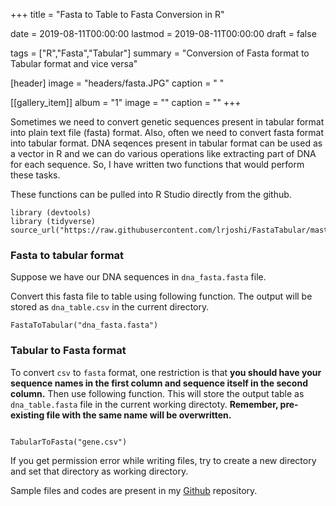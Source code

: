 +++
title = "Fasta to Table to Fasta Conversion in R"

date = 2019-08-11T00:00:00
lastmod = 2019-08-11T00:00:00
draft = false

tags = ["R","Fasta","Tabular"]
summary = "Conversion of Fasta format to Tabular format and vice versa"

[header]
image = "headers/fasta.JPG"
caption = " "

[[gallery_item]]
album = "1"
image = ""
caption = ""
+++


Sometimes we need to convert genetic sequences present in tabular format into plain text file (fasta) format. Also, often we need to convert fasta format into tabular format. DNA seqences present in tabular format can be used as a vector in R and we can do various operations like extracting part of DNA for each sequence. So, I have written two functions that would perform these tasks.



These functions can be pulled into R Studio directly from the github.


```{r}
library (devtools)
library (tidyverse)
source_url("https://raw.githubusercontent.com/lrjoshi/FastaTabular/master/fasta_and_tabular.R")
```


### Fasta to tabular format 

Suppose we have our DNA sequences in `dna_fasta.fasta` file. 


Convert this fasta file to table using following function. The output will be stored as `dna_table.csv` in the current directory. 

``` {r}
FastaToTabular("dna_fasta.fasta")

```

### Tabular to Fasta format

To convert `csv` to `fasta` format, one restriction is that **you should have your sequence names in the first column and sequence itself in the second column.** Then use following function. This will store the output table as `dna_table.fasta` file in the current working directoty. **Remember, pre-existing file with the same name will be overwritten.**


```{r}

TabularToFasta("gene.csv")

```
If you get permission error while writing files, try to create a new directory and set that directory as working directory.

Sample files and codes are present in my [Github](https://github.com/lrjoshi/FastaTabular) repository.
